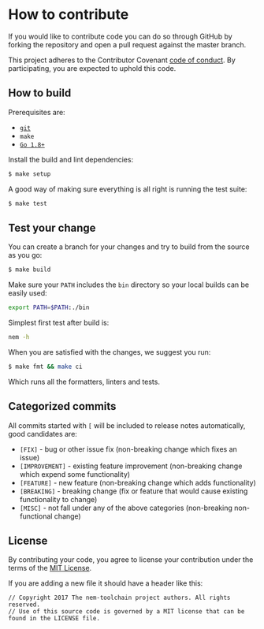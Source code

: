 # How to contribute

If you would like to contribute code you can do so through GitHub by forking
the repository and open a pull request against the master branch.

This project adheres to the Contributor Covenant [code of conduct](CODE_OF_CONDUCT.md).
By participating, you are expected to uphold this code.

## How to build

Prerequisites are:

* [`git`](https://git-scm.com)
* `make`
* [`Go 1.8+`](http://golang.org/doc/install)

Install the build and lint dependencies:

``` sh
$ make setup
```

A good way of making sure everything is all right is running the test suite:

``` sh
$ make test
```

## Test your change

You can create a branch for your changes and try to build from the source as you go:

``` sh
$ make build
```

Make sure your `PATH` includes the `bin` directory so your local builds can be easily used:

```bash
export PATH=$PATH:./bin
```

Simplest first test after build is:

```bash
nem -h
```

When you are satisfied with the changes, we suggest you run:

``` sh
$ make fmt && make ci
```

Which runs all the formatters, linters and tests.

## Categorized commits

All commits started with `[` will be included to release notes automatically, good candidates are:

* `[FIX]` - bug or other issue fix (non-breaking change which fixes an issue)
* `[IMPROVEMENT]` - existing feature improvement (non-breaking change which expend some functionality)
* `[FEATURE]` - new feature (non-breaking change which adds functionality)
* `[BREAKING]` - breaking change (fix or feature that would cause existing functionality to change)
* `[MISC]` - not fall under any of the above categories (non-breaking non-functional change)

## License

By contributing your code, you agree to license your contribution under the terms of the
[MIT License](LICENSE).

If you are adding a new file it should have a header like this:

```
// Copyright 2017 The nem-toolchain project authors. All rights reserved.
// Use of this source code is governed by a MIT license that can be found in the LICENSE file.
 ```
